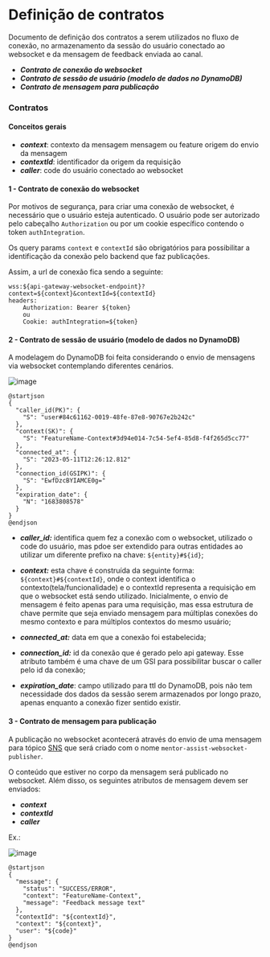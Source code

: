 # Definição de contratos

Documento de definição dos contratos a serem utilizados no fluxo de conexão, no armazenamento da sessão do usuário conectado ao websocket e da mensagem de feedback enviada 
ao canal.

  - _**Contrato de conexão do websocket**_
  - _**Contrato de sessão de usuário (modelo de dados no DynamoDB)**_
  - _**Contrato de mensagem para publicação**_


### Contratos

#### Conceitos gerais

  - _**context**_: contexto da mensagem mensagem ou feature origem do envio da mensagem
  - _**contextId**_: identificador da origem da requisição
  - _**caller**_: code do usuário conectado ao websocket


#### 1 - Contrato de conexão do websocket

Por motivos de segurança, para criar uma conexão de websocket, é necessário que o usuário esteja autenticado. O usuário pode ser autorizado pelo cabeçalho `Authorization` ou por um cookie específico contendo o token `authIntegration`.

Os query params `context` e `contextId` são obrigatórios para possibilitar a identificação da conexão pelo backend que faz publicações.

Assim, a url de conexão fica sendo a seguinte:

```
wss:${api-gateway-websocket-endpoint}?context=${context}&contextId=${contextId}
headers:
    Authorization: Bearer ${token}
    ou
    Cookie: authIntegration=${token}
```


#### 2 - Contrato de sessão de usuário (modelo de dados no DynamoDB)

A modelagem do DynamoDB foi feita considerando o envio de mensagens via websocket contemplando diferentes cenários.

![image](https://github.com/user-attachments/assets/0a0626e8-3eee-47d7-9e13-f36ac6fe779d)

```plantuml
@startjson
{
  "caller_id(PK)": {
    "S": "user#84c61162-0019-48fe-87e8-90767e2b242c"
  },
  "context(SK)": {
    "S": "FeatureName-Context#3d94e014-7c54-5ef4-85d8-f4f265d5cc77"
  },
  "connected_at": {
    "S": "2023-05-11T12:26:12.812"
  },
  "connection_id(GSIPK)": {
    "S": "EwfDzcBYIAMCE0g="
  },
  "expiration_date": {
    "N": "1683808578"
  }
}
@endjson
```
  - _**caller_id:**_ identifica quem fez a conexão com o websocket, utilizado o code do usuário, mas pdoe ser extendido para outras entidades ao utilizar um diferente prefixo na chave: `${entity}#${id}`;
 
  - _**context:**_ esta chave é construída da seguinte forma: `${context}#${contextId}`, onde o context identifica o contexto(tela/funcionalidade) e o contextId representa a requisição em que o websocket está sendo utilizado. Inicialmente, o envio de mensagem é feito apenas para uma requisição, mas essa estrutura de chave permite que seja enviado mensagem para múltiplas conexões do mesmo contexto e para múltiplos contextos do mesmo usuário;

  - _**connected_at:**_ data em que a conexão foi estabelecida;

  - _**connection_id:**_ id da conexão que é gerado pelo api gateway. Esse atributo também é uma chave de um GSI para possibilitar buscar o caller pelo id da conexão;

  - _**expiration_date**_: campo utilizado para ttl do DynamoDB, pois não tem necessidade dos dados da sessão serem armazenados por longo prazo, apenas enquanto a conexão fizer sentido existir.


#### 3 - Contrato de mensagem para publicação

A publicação no websocket acontecerá através do envio de uma mensagem para tópico [SNS](https://docs.aws.amazon.com/pt_br/sns/latest/dg/welcome.html) que será criado com o nome `mentor-assist-websocket-publisher`. 

O conteúdo que estiver no corpo da mensagem será publicado no websocket. Além disso, os seguintes atributos de mensagem devem ser enviados:

  - _**context**_
  - _**contextId**_
  - _**caller**_

Ex.: 

![image](https://github.com/user-attachments/assets/e19d1aeb-56cd-49e3-87b5-e96b6475bd65)

```plantuml
@startjson
{
  "message": {
    "status": "SUCCESS/ERROR",
    "context": "FeatureName-Context",
    "message": "Feedback message text" 
  },
  "contextId": "${contextId}",
  "context": "${context}",
  "user": "${code}"
}
@endjson
```
